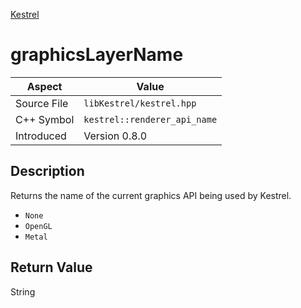 [Kestrel](index)
# graphicsLayerName
| Aspect | Value |
| --- | --- |
| Source File | `libKestrel/kestrel.hpp` |
| C++ Symbol | `kestrel::renderer_api_name` |
| Introduced | Version 0.8.0 |
## Description
Returns the name of the current graphics API being used by Kestrel.
- `None`
- `OpenGL`
- `Metal`
## Return Value
String
